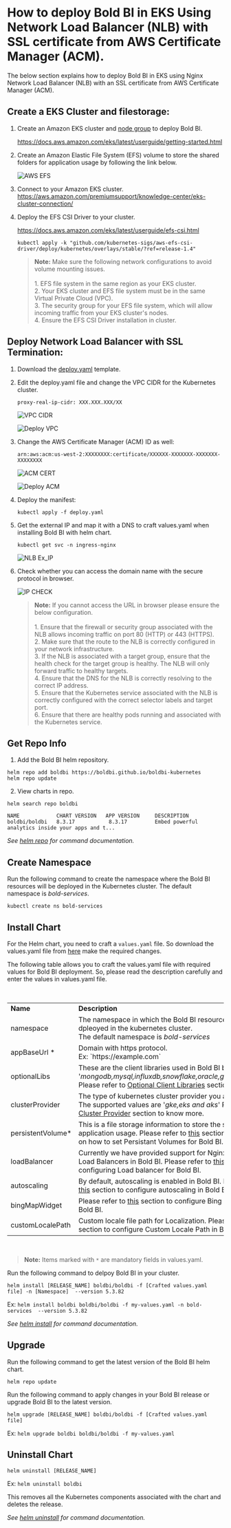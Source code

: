 # How to deploy Bold BI in EKS Using Network Load Balancer (NLB) with SSL certificate from AWS Certificate Manager (ACM).

The below section explains how to deploy Bold BI in EKS using Nginx Network Load Balancer (NLB) with an SSL certificate from AWS Certificate Manager (ACM).

## Create a EKS Cluster and filestorage:

1. Create an Amazon EKS cluster and [node group](https://docs.aws.amazon.com/eks/latest/userguide/eks-compute.html) to deploy Bold BI.

   https://docs.aws.amazon.com/eks/latest/userguide/getting-started.html 

2. Create an Amazon Elastic File System (EFS) volume to store the shared folders for application usage by following the link below.

   ![AWS EFS](../images/aws-efs.png)

3. Connect to your Amazon EKS cluster.
   https://aws.amazon.com/premiumsupport/knowledge-center/eks-cluster-connection/
  
4. Deploy the EFS CSI Driver to your cluster.

   https://docs.aws.amazon.com/eks/latest/userguide/efs-csi.html 

	```console
	kubectl apply -k "github.com/kubernetes-sigs/aws-efs-csi-driver/deploy/kubernetes/overlays/stable/?ref=release-1.4"
	```
	
	> <b>Note:</b> Make sure the following network configurations to avoid volume mounting issues.<br/><br/>
		1. EFS file system in the same region as your EKS cluster.<br/>
		2. Your EKS cluster and EFS file system must be in the same Virtual Private Cloud (VPC).<br/>
		3. The security group for your EFS file system, which will allow incoming traffic from your EKS cluster's nodes.<br/>
		4. Ensure the EFS CSI Driver installation in cluster.<br/>

## Deploy Network Load Balancer with SSL Termination:

1. Download the [deploy.yaml](https://raw.githubusercontent.com/kubernetes/ingress-nginx/controller-v1.5.1/deploy/static/provider/aws/nlb-with-tls-termination/deploy.yaml) template.

2. Edit the deploy.yaml file and change the VPC CIDR for the Kubernetes cluster.

	```console
	proxy-real-ip-cidr: XXX.XXX.XXX/XX
	```
	![VPC CIDR](images/VPC_CIDR.png)
	
	![Deploy VPC](images/deploy-vpc.png)
	
3. Change the AWS Certificate Manager (ACM) ID as well:

	```console
	arn:aws:acm:us-west-2:XXXXXXXX:certificate/XXXXXX-XXXXXXX-XXXXXXX-XXXXXXXX
	```
	![ACM CERT](images/acm-cert.png)
	
	![Deploy ACM](images/deploy-acm.png)

4. Deploy the manifest:
   
   ```console
   kubectl apply -f deploy.yaml
   ```
   
5. Get the external IP and map it with a DNS to craft values.yaml when installing Bold BI with helm chart.
   
   ```console
   kubectl get svc -n ingress-nginx
   ```
   
   ![NLB Ex_IP](images/nlb-ex-ip.png)
   
6. Check whether you can access the domain name with the secure protocol in browser.
  
   ![IP CHECK](images/ex-ip-checking.png)
   
	> **Note:** If you cannot access the URL in browser please ensure the below configuration.<br/><br/>
		1. Ensure that the firewall or security group associated with the NLB allows incoming traffic on port 80 (HTTP) or 443 (HTTPS).<br/>
		2. Make sure that the route to the NLB is correctly configured in your network infrastructure.<br/>
		3. If the NLB is associated with a target group, ensure that the health check for the target group is healthy. The NLB will only forward traffic to healthy targets.<br/>
		4. Ensure that the DNS for the NLB is correctly resolving to the correct IP address.<br/>
		5. Ensure that the Kubernetes service associated with the NLB is correctly configured with the correct selector labels and target port.<br/>
		6. Ensure that there are healthy pods running and associated with the Kubernetes service.<br/>

## Get Repo Info

1. Add the Bold BI helm repository.

```console
helm repo add boldbi https://boldbi.github.io/boldbi-kubernetes
helm repo update
```

2. View charts in repo.

```console
helm search repo boldbi

NAME            CHART VERSION   APP VERSION     DESCRIPTION
boldbi/boldbi   8.3.17           8.3.17         Embed powerful analytics inside your apps and t...
```

_See [helm repo](https://helm.sh/docs/helm/helm_repo/) for command documentation._

## Create Namespace

Run the following command to create the namespace where the Bold BI resources will be deployed in the Kubernetes cluster. The default namespace is <i>bold-services</i>.

```console
kubectl create ns bold-services
```

## Install Chart

For the Helm chart, you need to craft a `values.yaml` file. So download the values.yaml file from [here](https://raw.githubusercontent.com/boldbi/boldbi-kubernetes/main/helm/custom-values/eks-values.yaml) make the required changes.

The following table allows you to craft the values.yaml file with required values for Bold BI deployment. So, please read the description carefully and enter the values in values.yaml file.

<br/>

<table>
    <tr>
      <td>
       <b>Name</b>
      </td>
      <td>
       <b>Description</b>
      </td>
    </tr>
    <tr>
      <td>
       namespace
      </td>
      <td>
       The namespace in which the Bold BI resources will be dpleoyed in the kubernetes cluster.<br/>
       The default namespace is <i>bold-services</i>
      </td>
    </tr>
    <tr>
      <td>
       appBaseUrl *
      </td>
      <td>
       Domain with https protocol.
       <br/>
       Ex: `https://example.com`
      </td>
    </tr>
    <tr>
      <td>
       optionalLibs
      </td>
      <td>
       These are the client libraries used in Bold BI by default.<br/>
       '<i>mongodb,mysql,influxdb,snowflake,oracle,google,clickhouse</i>'<br/>
       Please refer to <a href='docs/configuration.md#client-libraries'>Optional Client Libraries</a> section to know more.
      </td>
    </tr>
    <tr>
      <td>
       clusterProvider
      </td>
      <td>
       The type of kubernetes cluster provider you are using.<br/>
       The supported values are '<i>gke,eks and aks</i>'
       Please refer to <a href='configuration.md#cluster-provider'>Cluster Provider</a> section to know more.
      </td>
    </tr>
    <tr>
      <td>
       persistentVolume*
      </td>
      <td>
       This is a file storage information to store the shared folders for application usage.
       Please refer to <a href='configuration.md#persistent-volume'>this</a> section to know more on how to set Persistant Volumes for Bold BI.
      </td>
    </tr>
    <tr>
      <td>
       loadBalancer
      </td>
      <td>
       Currently we have provided support for Nginx and Istio as Load Balancers in Bold BI. Please refer to <a href='docs/configuration.md#load-balancing'>this</a> section for configuring Load balancer for Bold BI.
      </td>
    </tr>
    <tr>
      <td>
       autoscaling
      </td>
      <td>
       By default, autoscaling is enabled in Bold BI. Please refer to <a href='configuration.md#auto-scaling'>this</a> section to configure autoscaling in Bold BI.
      </td>
    </tr>
    <tr>
      <td>
       bingMapWidget
      </td>
      <td>
       Please refer to <a href='configuration.md#bing-map-widget'>this</a> section to configure Bing Map Widget in Bold BI.
      </td>
    </tr>
    <tr>
      <td>
       customLocalePath
      </td>
      <td>
       Custom locale file path for Localization.
       Please refer to <a href='configuration.md#custom-locale-path'>this</a> section to configure Custom Locale Path in Bold BI.
      </td>
    </tr>
    </table>
<br/>

> **Note:** Items marked with `*` are mandatory fields in values.yaml.

Run the following command to delpoy Bold BI in your cluster.

```console
helm install [RELEASE_NAME] boldbi/boldbi -f [Crafted values.yaml file] -n [Namespace]  --version 5.3.82
```
Ex:  `helm install boldbi boldbi/boldbi -f my-values.yaml -n bold-services  --version 5.3.82`

_See [helm install](https://helm.sh/docs/helm/helm_install/) for command documentation._

## Upgrade

Run the following command to get the latest version of the Bold BI helm chart.

```console
helm repo update
```

Run the following command to apply changes in your Bold BI release or upgrade Bold BI to the latest version.

```console
helm upgrade [RELEASE_NAME] boldbi/boldbi -f [Crafted values.yaml file]
```

Ex:  `helm upgrade boldbi boldbi/boldbi -f my-values.yaml`

## Uninstall Chart

```console
helm uninstall [RELEASE_NAME]
```
Ex:  `helm uninstall boldbi`

This removes all the Kubernetes components associated with the chart and deletes the release.

_See [helm uninstall](https://helm.sh/docs/helm/helm_uninstall/) for command documentation._

